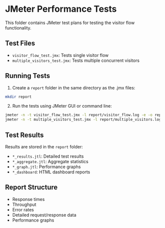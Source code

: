 <!--
 * @Author: jackning 270580156@qq.com
 * @Date: 2024-07-09 16:47:04
 * @LastEditors: jackning 270580156@qq.com
 * @LastEditTime: 2024-12-24 17:10:29
 * @Description: bytedesk.com https://github.com/Bytedesk/bytedesk
 *   Please be aware of the BSL license restrictions before installing Bytedesk IM – 
 *  selling, reselling, or hosting Bytedesk IM as a service is a breach of the terms and automatically terminates your rights under the license.
 *  Business Source License 1.1: https://github.com/Bytedesk/bytedesk/blob/main/LICENSE 
 *  contact: 270580156@qq.com 
 *  联系：270580156@qq.com
 * Copyright (c) 2024 by bytedesk.com, All Rights Reserved. 
-->
# JMeter Performance Tests

This folder contains JMeter test plans for testing the visitor flow functionality.

## Test Files

- `visitor_flow_test.jmx`: Tests single visitor flow
- `multiple_visitors_test.jmx`: Tests multiple concurrent visitors

## Running Tests

1. Create a `report` folder in the same directory as the .jmx files:

```bash
mkdir report
```

2. Run the tests using JMeter GUI or command line:

```bash
jmeter -n -t visitor_flow_test.jmx -l report/visitor_flow.log -e -o report/visitor_flow_dashboard
jmeter -n -t multiple_visitors_test.jmx -l report/multiple_visitors.log -e -o report/multiple_visitors_dashboard
```

## Test Results

Results are stored in the `report` folder:

- `*_results.jtl`: Detailed test results
- `*_aggregate.jtl`: Aggregate statistics
- `*_graph.jtl`: Performance graphs
- `*_dashboard`: HTML dashboard reports

## Report Structure

- Response times
- Throughput
- Error rates
- Detailed request/response data
- Performance graphs

